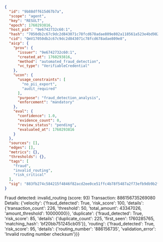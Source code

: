 ```json
{
  "id": "9b88dff615d67b7a",
  "scope": "agent",
  "key": "RESULT",
  "epoch": 1760293816,
  "host_pid": "9e6742732c60:1",
  "hash": "7050db2c67c9dc2d843071c78fcd678adae809e802a118561a523e4bd982eb5c",
  "cid": "QmV17050db2c67c9dc2d843071c78fcd678adae809e8",
  "aicp": {
    "prov": {
      "issuer": "9e6742732c60:1",
      "created_at": 1760293816,
      "method": "automated_fraud_detection",
      "vc_type": "VerifiableCredential"
    },
    "ucon": {
      "usage_constraints": [
        "no_pii_export",
        "audit_required"
      ],
      "purpose": "fraud_detection_analysis",
      "enforcement": "mandatory"
    },
    "eval": {
      "confidence": 1.0,
      "evidence_count": 0,
      "review_status": "pending",
      "evaluated_at": 1760293816
    }
  },
  "sources": [],
  "edges": [],
  "metrics": {},
  "thresholds": {},
  "tags": [
    "fraud",
    "invalid_routing",
    "risk_critical"
  ],
  "sig": "883fb274c584215f4846f82acd2ee0ce51ffc4b78f5487a2f73efb9db9b2f0b3"
}
```

Fraud detected: invalid_routing (score: 93)
Transaction: 886156735269080
Details: {'velocity': {'fraud_detected': True, 'risk_score': 100, 'details': {'transaction_count': 226, 'threshold': 50, 'total_amount': 43347026, 'amount_threshold': 10000000}}, 'duplicate': {'fraud_detected': True, 'risk_score': 85, 'details': {'duplicate_count': 225, 'first_seen': 1760285765, 'matching_hash': 'bf20bb751245cb05'}}, 'routing': {'fraud_detected': True, 'risk_score': 95, 'details': {'routing_number': '886156735', 'validation_error': 'Invalid routing number checksum'}}}